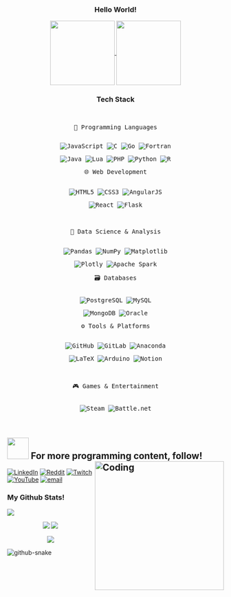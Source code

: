 <h3 align="center">Hello World!</h3>

<div align="center">

<a href="https://github.com/tarcisiogeovane/github-readme-stats">
  <img height=150 align="center" src="https://github-readme-stats.vercel.app/api?username=tarcisiogeovane&count_private=true&show_icons=trueline_height=21&theme=github_dark" />
</a>
<a href="https://github.com/tarcisiogeovane/convoychat">
  <img height=150 align="center" src="https://github-readme-stats.vercel.app/api/top-langs/?username=tarcisiogeovane&layout=compact&theme=github_dark&langs_count=10&exclude_repo=kasweb" />
</a>
</div>


<h3 align="center">Tech Stack</h3>

<div align="center">

<kbd>

  <kbd>
  <br>
  <p style="display: inline-block;" align="center">
    <kbd>
      🧠 Programming Languages
    </kbd>
      <p> 
        <img src="https://img.shields.io/badge/javascript-%23323330.svg?style=for-the-badge&logo=javascript&logoColor=%23F7DF1E" alt="JavaScript"/> 
        <img src="https://img.shields.io/badge/c-%2300599C.svg?style=for-the-badge&logo=c&logoColor=white" alt="C"/> 
        <img src="https://img.shields.io/badge/go-%2300ADD8.svg?style=for-the-badge&logo=go&logoColor=white" alt="Go"/>
        <img src="https://img.shields.io/badge/Fortran-%23734F96.svg?style=for-the-badge&logo=fortran&logoColor=white" alt="Fortran"/> 
      </p> 
      <p> 
        <img src="https://img.shields.io/badge/java-%23ED8B00.svg?style=for-the-badge&logo=openjdk&logoColor=white" alt="Java"/> 
        <img src="https://img.shields.io/badge/lua-%232C2D72.svg?style=for-the-badge&logo=lua&logoColor=white" alt="Lua"/> 
        <img src="https://img.shields.io/badge/php-%23777BB4.svg?style=for-the-badge&logo=php&logoColor=white" alt="PHP"/> 
        <img src="https://img.shields.io/badge/python-3670A0?style=for-the-badge&logo=python&logoColor=ffdd54" alt="Python"/> 
        <img src="https://img.shields.io/badge/r-%23276DC3.svg?style=for-the-badge&logo=r&logoColor=white" alt="R"/> 
      </p>
  </kbd>


  <kbd>
      <kbd>
       🌐 Web Development
      </kbd>
      <br><br>
      <p>
        <img src="https://img.shields.io/badge/html5-%23E34F26.svg?style=for-the-badge&logo=html5&logoColor=white" alt="HTML5"/>
        <img src="https://img.shields.io/badge/css3-%231572B6.svg?style=for-the-badge&logo=css3&logoColor=white" alt="CSS3"/>
        <img src="https://img.shields.io/badge/angular.js-%23E23237.svg?style=for-the-badge&logo=angularjs&logoColor=white" alt="AngularJS"/>
      </p>
      <p>
        <img src="https://img.shields.io/badge/react-%2320232a.svg?style=for-the-badge&logo=react&logoColor=%2361DAFB" alt="React"/>
        <img src="https://img.shields.io/badge/flask-%23000.svg?style=for-the-badge&logo=flask&logoColor=white" alt="Flask"/>
      </p>
  </kbd>
   <br><br>

  <kbd>
      <kbd>
        🧪 Data Science & Analysis
      </kbd>
        <br><br>
        <p>
          <img src="https://img.shields.io/badge/pandas-%23150458.svg?style=for-the-badge&logo=pandas&logoColor=white" alt="Pandas"/>
          <img src="https://img.shields.io/badge/numpy-%23013243.svg?style=for-the-badge&logo=numpy&logoColor=white" alt="NumPy"/>
          <img src="https://img.shields.io/badge/Matplotlib-%23ffffff.svg?style=for-the-badge&logo=Matplotlib&logoColor=black" alt="Matplotlib"/>
        </p>
        <p>
          <img src="https://img.shields.io/badge/Plotly-%233F4F75.svg?style=for-the-badge&logo=plotly&logoColor=white" alt="Plotly"/>
          <img src="https://img.shields.io/badge/Apache%20Spark-FDEE21?style=for-the-badge&logo=apachespark&logoColor=black" alt="Apache Spark"/>
        </p>
  </kbd>

  <kbd>
      <kbd>
        🗃️ Databases
      </kbd>
        <br><br>
          <p>
            <img src="https://img.shields.io/badge/postgres-%23316192.svg?style=for-the-badge&logo=postgresql&logoColor=white" alt="PostgreSQL"/>
            <img src="https://img.shields.io/badge/mysql-4479A1.svg?style=for-the-badge&logo=mysql&logoColor=white" alt="MySQL"/>
          </p>
          <p>
            <img src="https://img.shields.io/badge/MongoDB-%234ea94b.svg?style=for-the-badge&logo=mongodb&logoColor=white" alt="MongoDB"/>
            <img src="https://img.shields.io/badge/Oracle-F80000?style=for-the-badge&logo=oracle&logoColor=white" alt="Oracle"/>
          </p>
  </kbd>

   <kbd>
      <kbd>
        ⚙️ Tools & Platforms
      </kbd>
        <br><br>
        <p> 
          <img src="https://img.shields.io/badge/github-%23121011.svg?style=for-the-badge&logo=github&logoColor=white" alt="GitHub"/> 
          <img src="https://img.shields.io/badge/gitlab-%23181717.svg?style=for-the-badge&logo=gitlab&logoColor=white" alt="GitLab"/> 
          <img src="https://img.shields.io/badge/Anaconda-%2344A833.svg?style=for-the-badge&logo=anaconda&logoColor=white" alt="Anaconda"/>
        </p>
        <p>
          <img src="https://img.shields.io/badge/latex-%23008080.svg?style=for-the-badge&logo=latex&logoColor=white" alt="LaTeX"/> 
          <img src="https://img.shields.io/badge/-Arduino-00979D?style=for-the-badge&logo=Arduino&logoColor=white" alt="Arduino"/> 
          <img src="https://img.shields.io/badge/Notion-%23000000.svg?style=for-the-badge&logo=notion&logoColor=white" alt="Notion"/> 
        </p>
    </kbd>
<br></br>

  <kbd>
      <kbd> 
        🎮 Games & Entertainment
      </kbd>
        <br><br>
        <p> 
          <img src="https://img.shields.io/badge/steam-%23000000.svg?style=for-the-badge&logo=steam&logoColor=white" alt="Steam"/> 
          <img src="https://img.shields.io/badge/battle.net-%2300AEFF.svg?style=for-the-badge&logo=battle.net&logoColor=white" alt="Battle.net"/> 
        </p>
  </kbd>
  
</kbd>

</div>
     

<br>
 
## <img src="https://media.giphy.com/media/VgCDAzcKvsR6OM0uWg/giphy.gif" width="50">  For more programming content, follow!     <img align="right" alt="Coding" width="300" src="https://i.gifer.com/3AyY.gif">

[![LinkedIn](https://img.shields.io/badge/LinkedIn-%230077B5.svg?logo=linkedin&logoColor=white)](https://linkedin.com/in/tarcisiogeovanecoding) [![Reddit](https://img.shields.io/badge/Reddit-%23FF4500.svg?logo=Reddit&logoColor=white)](https://reddit.com/user/tarcesio137) [![Twitch](https://img.shields.io/badge/Twitch-%239146FF.svg?logo=Twitch&logoColor=white)](https://twitch.tv/zahrr1) [![YouTube](https://img.shields.io/badge/YouTube-%23FF0000.svg?logo=YouTube&logoColor=white)](https://youtube.com/@zahrr1172) [![email](https://img.shields.io/badge/Email-D14836?logo=gmail&logoColor=white)](mailto:tarcisio.geovane@gmail.com) 


<h3>
  My Github Stats!
</h3>
<img src="https://github-readme-streak-stats.herokuapp.com/?user=tarcisiogeovane&theme=holi-theme">

  <p align="center"><img src="https://badges.pufler.dev/visits/aakashsh1999/tarcisiogeovane?style=for-the-badge"/> <img src="https://badges.pufler.dev/repos/tarcisiogeovane/?style=for-the-badge"/>
  </p>
  <p align="center"><img src="https://badges.pufler.dev/commits/monthly/tarcisiogeovane"/>
  </p>



<picture>
  <source media="(prefers-color-scheme: dark)" srcset="https://raw.githubusercontent.com/tobiasmeyhoefer/tobiasmeyhoefer/output/github-snake-dark.svg" />
  <source media="(prefers-color-scheme: light)" srcset="https://raw.githubusercontent.com/tobiasmeyhoefer/tobiasmeyhoefer/output/github-snake.svg" />
  <img alt="github-snake" src="https://raw.githubusercontent.com/tobiasmeyhoefer/tobiasmeyhoefer/output/github-snake.svg" />
</picture>




